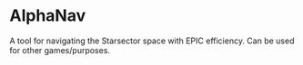 # AlphaNav
A tool for navigating the Starsector space with EPIC efficiency. Can be used for other games/purposes.
